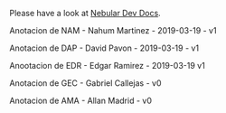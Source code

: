 Please have a look at [Nebular Dev Docs](https://github.com/akveo/nebular/blob/master/DEV_DOCS.md).

Anotacion de NAM -  Nahum Martinez - 2019-03-19 - v1

Anotacion de DAP - David Pavon - 2019-03-19 - v1

Anootacion de EDR - Edgar Ramirez - 2019-03-19 v1

Anotacion de  GEC - Gabriel Callejas - v0

Anotacion de AMA - Allan Madrid - v0
